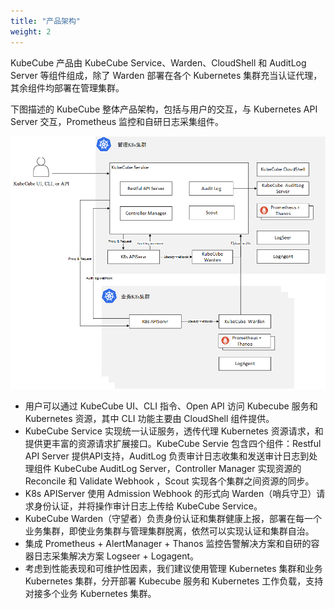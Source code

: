 ```yaml
---
title: "产品架构"
weight: 2
---
```


KubeCube 产品由 KubeCube Service、Warden、CloudShell 和 AuditLog Server 等组件组成，除了 Warden 部署在各个 Kubernetes 集群充当认证代理，其余组件均部署在管理集群。

下图描述的 KubeCube 整体产品架构，包括与用户的交互，与 Kubernetes API Server 交互，Prometheus 监控和自研日志采集组件。

![architecture](/imgs/overview/architecture.png)

- 用户可以通过 KubeCube UI、CLI 指令、Open API 访问 Kubecube 服务和 Kubernetes 资源，其中 CLI 功能主要由 CloudShell 组件提供。
- KubeCube Service 实现统一认证服务，透传代理 Kubernetes 资源请求，和提供更丰富的资源请求扩展接口。KubeCube Servie 包含四个组件：Restful API Server 提供API支持，AuditLog 负责审计日志收集和发送审计日志到处理组件 KubeCube AuditLog Server，Controller Manager 实现资源的 Reconcile 和 Validate Webhook ，Scout 实现各个集群之间资源的同步。
- K8s APIServer 使用 Admission Webhook 的形式向 Warden（哨兵守卫）请求身份认证，并将操作审计日志上传给 KubeCube Service。
- KubeCube Warden（守望者）负责身份认证和集群健康上报，部署在每一个业务集群，即使业务集群与管理集群脱离，依然可以实现认证和集群自治。
- 集成 Prometheus + AlertManager + Thanos 监控告警解决方案和自研的容器日志采集解决方案 Logseer + Logagent。
- 考虑到性能表现和可维护性因素，我们建议使用管理 Kubernetes 集群和业务 Kubernetes 集群，分开部署 Kubecube 服务和 Kubernetes 工作负载，支持对接多个业务 Kubernetes 集群。






